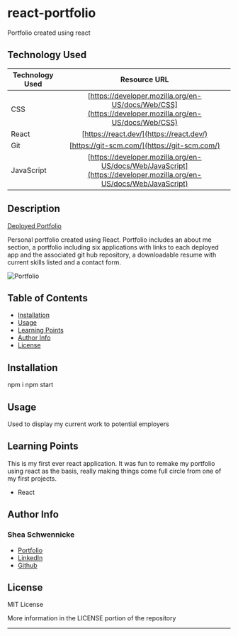 # react-portfolio
Portfolio created using react 


## Technology Used 

| Technology Used         | Resource URL           | 
| ------------- |:-------------:| 
| CSS   | [https://developer.mozilla.org/en-US/docs/Web/CSS](https://developer.mozilla.org/en-US/docs/Web/CSS) | 
|React  | [https://react.dev/](https://react.dev/)      |   
| Git | [https://git-scm.com/](https://git-scm.com/)     |    
| JavaScript | [https://developer.mozilla.org/en-US/docs/Web/JavaScript](https://developer.mozilla.org/en-US/docs/Web/JavaScript)     |  
 

## Description 

[Deployed Portfolio](https://sheaschwenn.github.io/react-portfolio/)

Personal portfolio created using React. Portfolio includes an about me section, a portfolio including six applications with links to each deployed app and the associated git hub repository, a downloadable resume with current skills listed and a contact form. 



![Portfolio](./porfolio/public/images/react-portfolio.gif)


## Table of Contents 

* [Installation](#installation)
* [Usage](#usage)
* [Learning Points](#learning-points)
* [Author Info](#author-info)
* [License](#license)


## Installation
npm i 
npm start

## Usage 
Used to display my current work to potential employers



## Learning Points 
This is my first ever react application. It was fun to remake my portfolio using react as the basis, really making things come full circle from one of my first projects.
* React



## Author Info

###  Shea Schwennicke


* [Portfolio](https://sheaschwenn.github.io/Portfolio/)
* [LinkedIn](https://www.linkedin.com/in/shea-schwennicke-76a378210/)
* [Github](https://github.com/sheaschwenn)




## License
MIT License 

More information in the LICENSE portion of the repository 


---

